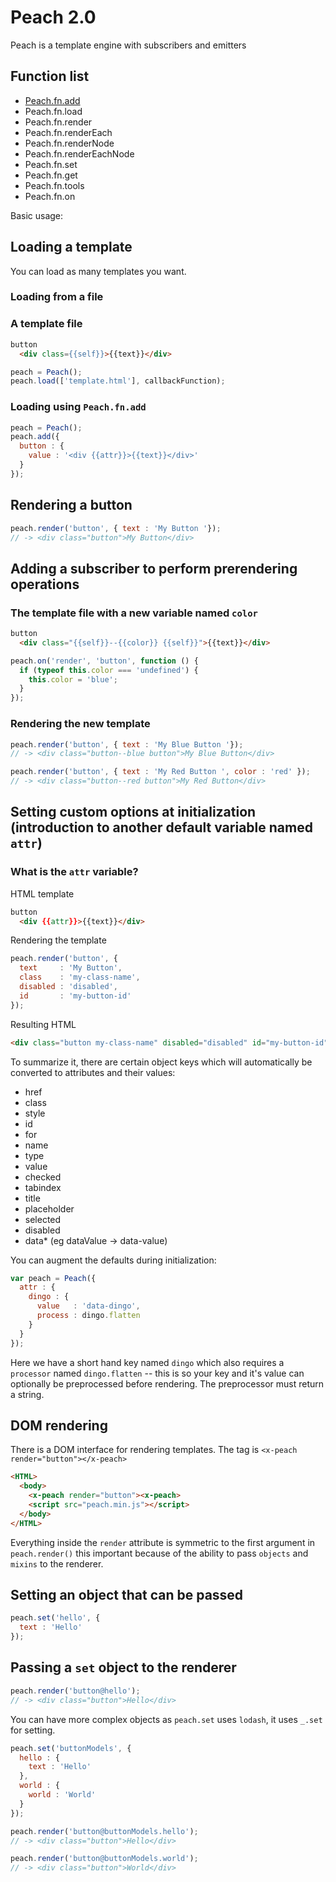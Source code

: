# Peach 2.0

Peach is a template engine with subscribers and emitters

## Function list
- [Peach.fn.add](#peach_fn_add)
- Peach.fn.load
- Peach.fn.render
- Peach.fn.renderEach
- Peach.fn.renderNode
- Peach.fn.renderEachNode
- Peach.fn.set
- Peach.fn.get
- Peach.fn.tools
- Peach.fn.on

Basic usage:

## Loading a template
You can load as many templates you want.

### Loading from a file

### A template file

```html
button
  <div class={{self}}>{{text}}</div>
```

```javascript
peach = Peach();
peach.load(['template.html'], callbackFunction);
```

### Loading using `Peach.fn.add`<a id="peach_fn_add"></a>

```javascript
peach = Peach();
peach.add({
  button : {
    value : '<div {{attr}}>{{text}}</div>'
  }
});
```

## Rendering a button

```javascript
peach.render('button', { text : 'My Button '});
// -> <div class="button">My Button</div>
```

## Adding a subscriber to perform prerendering operations

### The template file with a new variable named `color`

```html
button
  <div class="{{self}}--{{color}} {{self}}">{{text}}</div>
```

```javascript
peach.on('render', 'button', function () {
  if (typeof this.color === 'undefined') {
    this.color = 'blue';
  }
});
```

### Rendering the new template
```javascript
peach.render('button', { text : 'My Blue Button '});
// -> <div class="button--blue button">My Blue Button</div>

peach.render('button', { text : 'My Red Button ', color : 'red' });
// -> <div class="button--red button">My Red Button</div>
```

## Setting custom options at initialization (introduction to another default variable named `attr`)

### What is the `attr` variable?

HTML template

```html
button
  <div {{attr}}>{{text}}</div>
```

Rendering the template

```javascript
peach.render('button', {
  text     : 'My Button',
  class    : 'my-class-name',
  disabled : 'disabled',
  id       : 'my-button-id'
});
```

Resulting HTML

```html
<div class="button my-class-name" disabled="disabled" id="my-button-id">My Button</div>
```

To summarize it, there are certain object keys which will automatically be converted to attributes and their values:

- href
- class
- style
- id
- for
- name
- type
- value
- checked
- tabindex
- title
- placeholder
- selected
- disabled
- data* (eg dataValue -> data-value)

You can augment the defaults during initialization:

```javascript
var peach = Peach({
  attr : {
    dingo : {
      value   : 'data-dingo',
      process : dingo.flatten
    }
  }
});
```

Here we have a short hand key named `dingo` which also requires a `processor` named `dingo.flatten` -- this is so your key and it's value can optionally be preprocessed before rendering. The preprocessor must return a string.

## DOM rendering

There is a DOM interface for rendering templates. The tag is `<x-peach render="button"></x-peach>`

```html
<HTML>
  <body>
    <x-peach render="button"><x-peach>
    <script src="peach.min.js"></script>
  </body>
</HTML>
```

Everything inside the `render` attribute is symmetric to the first argument in `peach.render()` this important because of the ability to pass `objects` and `mixins` to the renderer.

## Setting an object that can be passed

```javascript
peach.set('hello', {
  text : 'Hello'
});
```

## Passing a `set` object to the renderer

```javascript
peach.render('button@hello');
// -> <div class="button">Hello</div>
```

You can have more complex objects as `peach.set` uses `lodash`, it uses `_.set` for setting.

```javascript
peach.set('buttonModels', {
  hello : {
    text : 'Hello'
  },
  world : {
    world : 'World'
  }
});
```

```javascript
peach.render('button@buttonModels.hello');
// -> <div class="button">Hello</div>

peach.render('button@buttonModels.world');
// -> <div class="button">World</div>
```
